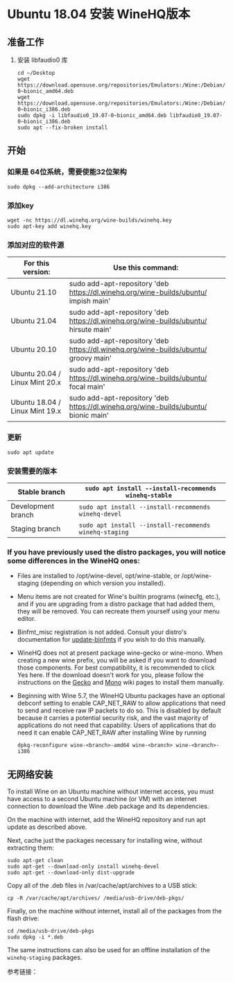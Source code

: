 #  Ubuntu 18.04 安装 WineHQ版本

## 准备工作

1. 安装 libfaudio0 库

   ```shell
   cd ~/Desktop
   wget https://download.opensuse.org/repositories/Emulators:/Wine:/Debian/xUbuntu_18.04/amd64/libfaudio0_19.07-0~bionic_amd64.deb
   wget https://download.opensuse.org/repositories/Emulators:/Wine:/Debian/xUbuntu_18.04/i386/libfaudio0_19.07-0~bionic_i386.deb
   sudo dpkg -i libfaudio0_19.07-0~bionic_amd64.deb libfaudio0_19.07-0~bionic_i386.deb
   sudo apt --fix-broken install
   ```

## 开始

### 如果是 64位系统，需要使能32位架构

```shell
sudo dpkg --add-architecture i386 
```

### 添加key

```shell
wget -nc https://dl.winehq.org/wine-builds/winehq.key
sudo apt-key add winehq.key
```

### 添加对应的软件源

| For this version:                | Use this command:                                            |
| -------------------------------- | ------------------------------------------------------------ |
| Ubuntu 21.10                     | sudo add-apt-repository 'deb https://dl.winehq.org/wine-builds/ubuntu/ impish main' |
| Ubuntu 21.04                     | sudo add-apt-repository 'deb https://dl.winehq.org/wine-builds/ubuntu/ hirsute main' |
| Ubuntu 20.10                     | sudo add-apt-repository 'deb https://dl.winehq.org/wine-builds/ubuntu/ groovy main' |
| Ubuntu 20.04  / Linux Mint 20.x  | sudo add-apt-repository 'deb https://dl.winehq.org/wine-builds/ubuntu/ focal main' |
| Ubuntu 18.04  /  Linux Mint 19.x | sudo add-apt-repository 'deb https://dl.winehq.org/wine-builds/ubuntu/ bionic main' |

### 更新

```shell
sudo apt update
```

### 安装需要的版本

| Stable branch      | `sudo apt install --install-recommends winehq-stable ` |
| ------------------ | ------------------------------------------------------ |
| Development branch | `sudo apt install --install-recommends winehq-devel `  |
| Staging branch     | `sudo apt install --install-recommends winehq-staging` |


###  If you have previously used the distro packages, you will notice some differences in the WineHQ ones:

- Files are installed to /opt/wine-devel, opt/wine-stable, or /opt/wine-staging (depending on which version you installed).

- Menu items are not created for Wine's builtin programs (winecfg, etc.), and if you are upgrading from a distro package that had added them, they will be removed. You can recreate them yourself using your menu editor.

- Binfmt_misc registration is not added. Consult your distro's documentation for [update-binfmts](http://manpages.ubuntu.com/manpages/jaunty/man8/update-binfmts.8.html) if you wish to do this manually.

- WineHQ does not at present package wine-gecko or wine-mono. When creating a new wine prefix, you will be asked if you want to download those components. For best compatibility, it is recommended to click Yes here. If the download doesn't work for you, please follow the instructions on the [Gecko](http://wiki.winehq.org/Gecko) and [Mono](http://wiki.winehq.org/Mono) wiki pages to install them manually.

- Beginning with Wine 5.7, the WineHQ Ubuntu packages have an optional debconf setting to enable CAP_NET_RAW to allow applications that need to send and receive raw IP packets to do so. This is disabled by default because it carries a potential security risk, and the vast majority of applications do not need that capability. Users of applications that do need it can enable CAP_NET_RAW after installing Wine by running

  ```shell
  dpkg-reconfigure wine-<branch>-amd64 wine-<branch> wine-<branch>-i386
  ```


##  无网络安装

  To install Wine on an Ubuntu machine without internet access, you must have access to a second Ubuntu machine (or VM) with an internet connection to download the Wine .deb package and its dependencies.

On the machine with internet, add the WineHQ repository and run apt update as described above.

Next, cache just the packages necessary for installing wine, without extracting them:

```shell
sudo apt-get clean
sudo apt-get --download-only install winehq-devel
sudo apt-get --download-only dist-upgrade
```

Copy all of the .deb files in /var/cache/apt/archives to a USB stick:

```shell
cp -R /var/cache/apt/archives/ /media/usb-drive/deb-pkgs/
```

Finally, on the machine without internet, install all of the packages from the flash drive:

```shell
cd /media/usb-drive/deb-pkgs
sudo dpkg -i *.deb
```

The same instructions can also be used for an offline installation of the `winehq-staging` packages.



参考链接：

[WineHQ]: https://wiki.winehq.org/Ubuntu



